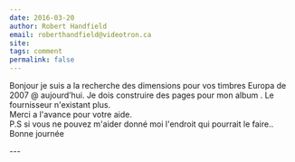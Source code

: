 ```yaml
---
date: 2016-03-20
author: Robert Handfield
email: roberthandfield@videotron.ca
site: 
tags: comment
permalink: false
---
```


<p>Bonjour je suis a la recherche des dimensions pour vos timbres Europa de 2007 @ aujourd’hui. Je dois construire des pages pour mon album . Le fournisseur n'existant plus.<br />
Merci a l'avance pour votre aide.<br />
P.S si vous ne pouvez m'aider donné moi l'endroit qui pourrait le faire..<br />
Bonne journée</p>
---